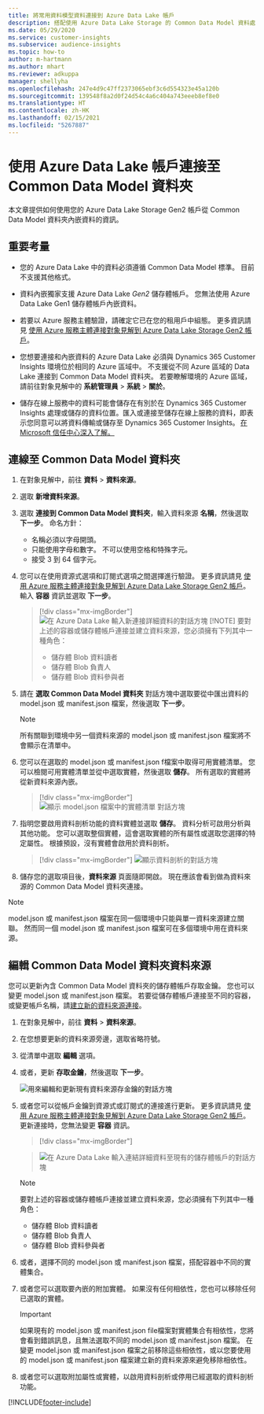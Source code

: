 ```yaml
---
title: 將常用資料模型資料連接到 Azure Data Lake 帳戶
description: 搭配使用 Azure Data Lake Storage 的 Common Data Model 資料處理。
ms.date: 05/29/2020
ms.service: customer-insights
ms.subservice: audience-insights
ms.topic: how-to
author: m-hartmann
ms.author: mhart
ms.reviewer: adkuppa
manager: shellyha
ms.openlocfilehash: 247e4d9c47ff2373065ebf3c6d554323e45a120b
ms.sourcegitcommit: 139548f8a2d0f24d54c4a6c404a743eeeb8ef8e0
ms.translationtype: HT
ms.contentlocale: zh-HK
ms.lasthandoff: 02/15/2021
ms.locfileid: "5267887"
---
```

# <a name="connect-to-a-common-data-model-folder-using-an-azure-data-lake-account"></a>使用 Azure Data Lake 帳戶連接至 Common Data Model 資料夾

本文章提供如何使用您的 Azure Data Lake Storage Gen2 帳戶從 Common Data Model 資料夾內嵌資料的資訊。

## <a name="important-considerations"></a>重要考量

- 您的 Azure Data Lake 中的資料必須遵循 Common Data Model 標準。 目前不支援其他格式。

- 資料內嵌獨家支援 Azure Data Lake *Gen2* 儲存體帳戶。 您無法使用 Azure Data Lake Gen1 儲存體帳戶內嵌資料。

- 若要以 Azure 服務主體驗證，請確定它已在您的租用戶中組態。 更多資訊請見 [使用 Azure 服務主體連接對象見解到 Azure Data Lake Storage Gen2 帳戶](connect-service-principal.md)。

- 您想要連接和內嵌資料的 Azure Data Lake 必須與 Dynamics 365 Customer Insights 環境位於相同的 Azure 區域中。 不支援從不同 Azure 區域的 Data Lake 連接到 Common Data Model 資料夾。 若要瞭解環境的 Azure 區域，請前往對象見解中的 **系統管理員** > **系統** > **關於**。

- 儲存在線上服務中的資料可能會儲存在有別於在 Dynamics 365 Customer Insights 處理或儲存的資料位置。匯入或連接至儲存在線上服務的資料，即表示您同意可以將資料傳輸或儲存至 Dynamics 365 Customer Insights。 [在 Microsoft 信任中心深入了解。](https://www.microsoft.com/trust-center)

## <a name="connect-to-a-common-data-model-folder"></a>連線至 Common Data Model 資料夾

1. 在對象見解中，前往 **資料** > **資料來源**。

1. 選取 **新增資料來源**。

1. 選取 **連接到 Common Data Model 資料夾**，輸入資料來源 **名稱**，然後選取 **下一步**。 命名方針： 
   - 名稱必須以字母開頭。
   - 只能使用字母和數字。 不可以使用空格和特殊字元。
   - 接受 3 到 64 個字元。

1. 您可以在使用資源式選項和訂閱式選項之間選擇進行驗證。 更多資訊請見 [使用 Azure 服務主體連接對象見解到 Azure Data Lake Storage Gen2 帳戶](connect-service-principal.md)。 輸入 **容器** 資訊並選取 **下一步**。
   > [!div class="mx-imgBorder"]
   > ![在 Azure Data Lake 輸入新連接詳細資料的對話方塊](media/enter-new-storage-details.png)
   > [!NOTE]
   > 要對上述的容器或儲存體帳戶連接並建立資料來源，您必須擁有下列其中一種角色：
   >  - 儲存體 Blob 資料讀者
   >  - 儲存體 Blob 負責人
   >  - 儲存體 Blob 資料參與者

1. 請在 **選取 Common Data Model 資料夾** 對話方塊中選取要從中匯出資料的 model.json 或 manifest.json 檔案，然後選取 **下一步**。
   > [!NOTE]
   > 所有關聯到環境中另一個資料來源的 model.json 或 manifest.json 檔案將不會顯示在清單中。

1. 您可以在選取的 model.json 或 manifest.json f檔案中取得可用實體清單。 您可以檢閱可用實體清單並從中選取實體，然後選取 **儲存**。 所有選取的實體將從新資料來源內嵌。
   > [!div class="mx-imgBorder"]
   > ![顯示 model.json 檔案中的實體清單 對話方塊](media/review-entities.png)

8. 指明您要啟用資料剖析功能的資料實體並選取 **儲存**。 資料分析可啟用分析與其他功能。 您可以選取整個實體，這會選取實體的所有屬性或選取您選擇的特定屬性。 根據預設，沒有實體會啟用於資料剖析。
   > [!div class="mx-imgBorder"]
   > ![顯示資料剖析的對話方塊](media/dataprofiling-entities.png)

9. 儲存您的選取項目後，**資料來源** 頁面隨即開啟。 現在應該會看到做為資料來源的 Common Data Model 資料夾連接。

> [!NOTE]
> model.json 或 manifest.json 檔案在同一個環境中只能與單一資料來源建立關聯。 然而同一個 model.json 或 manifest.json 檔案可在多個環境中用在資料來源。

## <a name="edit-a-common-data-model-folder-data-source"></a>編輯 Common Data Model 資料夾資料來源

您可以更新內含 Common Data Model 資料夾的儲存體帳戶存取金鑰。 您也可以變更 model.json 或 manifest.json 檔案。 若要從儲存體帳戶連接至不同的容器，或變更帳戶名稱，請[建立新的資料來源連接](#connect-to-a-common-data-model-folder)。

1. 在對象見解中，前往 **資料** > **資料來源**。

2. 在您想要更新的資料來源旁邊，選取省略符號。

3. 從清單中選取 **編輯** 選項。

4. 或者，更新 **存取金鑰**，然後選取 **下一步**。

   ![用來編輯和更新現有資料來源存金鑰的對話方塊](media/edit-access-key.png)

5. 或者您可以從帳戶金鑰到資源式或訂閱式的連接進行更新。 更多資訊請見 [使用 Azure 服務主體連接對象見解到 Azure Data Lake Storage Gen2 帳戶](connect-service-principal.md)。 更新連接時，您無法變更 **容器** 資訊。
   > [!div class="mx-imgBorder"]

   > ![在 Azure Data Lake 輸入連結詳細資料至現有的儲存體帳戶的對話方塊](media/enter-existing-storage-details.png)

   > [!NOTE]
   > 要對上述的容器或儲存體帳戶連接並建立資料來源，您必須擁有下列其中一種角色：
   >  - 儲存體 Blob 資料讀者
   >  - 儲存體 Blob 負責人
   >  - 儲存體 Blob 資料參與者


6. 或者，選擇不同的 model.json 或 manifest.json 檔案，搭配容器中不同的實體集合。

7. 或者您可以選取要內嵌的附加實體。 如果沒有任何相依性，您也可以移除任何已選取的實體。

   > [!IMPORTANT]
   > 如果現有的 model.json 或 manifest.json file檔案對實體集合有相依性，您將會看到錯誤訊息，且無法選取不同的 model.json 或 manifest.json 檔案。 在變更 model.json 或 manifest.json 檔案之前移除這些相依性，或以您要使用的 model.json 或 manifest.json 檔案建立新的資料來源來避免移除相依性。

8. 或者您可以選取附加屬性或實體，以啟用資料剖析或停用已經選取的資料剖析功能。   


[!INCLUDE[footer-include](../includes/footer-banner.md)]